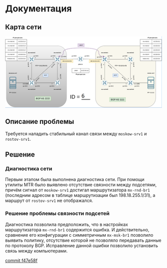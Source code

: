 # Документация

## Карта сети

![Карта сети](/res/map.png)

## Описание проблемы

Требуется наладить стабильный канал связи между ```moskow-srv1``` и ```rostov-srv1```.

## Решение

### Диагностика сети

Первым этапом была выполнена диагностика сети. При помощи утилиты MTR было выявлено отсутствие связности между подсетями, причём сигнал от ```moskow-srv1``` достигал маршрутизатора ```mx-rnd-br1``` (последним адресом в таблице маршрутизации был 198.18.255.1/31), а маршрут от ```rostov-srv1``` не отображался.

### Решение проблемы связности подсетей

Диагностика позволила предположить, что в настройках маршрутизатора ```mx-rnd-br1``` содержится ошибка. И действительно, сравнение его конфигурации с симметричным ```mx-msk-br1``` позволило выявить политику, отсутствие которой не позволяло передавать данные по протоколу BGP. Исправление данной ошибки позволило установить связь между компьютерами.

[commit f47e58f](https://github.com/mxsleo/POEMA-Repo/commit/f47e58fc48251653fbbf75ea72ebeba9213a6fb1)
